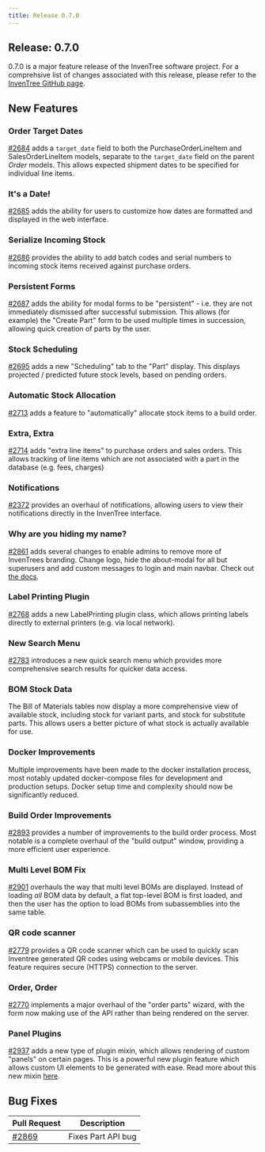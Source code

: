 ```yaml
---
title: Release 0.7.0
---
```


## Release: 0.7.0

0.7.0 is a major feature release of the InvenTree software project. For a comprehsive list of changes associated with this release, please refer to the [InvenTree GitHub page](https://github.com/inventree/InvenTree/milestone/10).

## New Features

### Order Target Dates

[#2684](https://github.com/inventree/InvenTree/pull/2684) adds a `target_date` field to both the PurchaseOrderLineItem and SalesOrderLineItem models, separate to the `target_date` field on the parent _Order_ models. This allows expected shipment dates to be specified for individual line items.

### It's a Date!

[#2685](https://github.com/inventree/InvenTree/pull/2685) adds the ability for users to customize how dates are formatted and displayed in the web interface.

### Serialize Incoming Stock

[#2686](https://github.com/inventree/InvenTree/pull/2686) provides the ability to add batch codes and serial numbers to incoming stock items received against purchase orders.

### Persistent Forms

[#2687](https://github.com/inventree/InvenTree/pull/2687) adds the ability for modal forms to be "persistent" - i.e. they are not immediately dismissed after successful submission. This allows (for example) the "Create Part" form to be used multiple times in succession, allowing quick creation of parts by the user.

### Stock Scheduling

[#2695](https://github.com/inventree/InvenTree/pull/2695) adds a new "Scheduling" tab to the "Part" display. This displays projected / predicted future stock levels, based on pending orders.

### Automatic Stock Allocation

[#2713](https://github.com/inventree/InvenTree/pull/2713) adds a feature to "automatically" allocate stock items to a build order.

### Extra, Extra

[#2714](https://github.com/inventree/InvenTree/pull/2714) adds "extra line items" to purchase orders and sales orders. This allows tracking of line items which are not associated with a part in the database (e.g. fees, charges)

### Notifications

[#2372](https://github.com/inventree/InvenTree/pull/2372) provides an overhaul of notifications, allowing users to view their notifications directly in the InvenTree interface.

### Why are you hiding my name?
[#2861](https://github.com/inventree/InvenTree/pull/2861) adds several changes to enable admins to remove more of InvenTrees branding. Change logo, hide the about-modal for all but superusers and add custom messages to login and main navbar. Check out [the docs](../start/config.md#customisation-options).

### Label Printing Plugin

[#2768](https://github.com/inventree/InvenTree/pull/2768) adds a new LabelPrinting plugin class, which allows printing labels directly to external printers (e.g. via local network).

### New Search Menu

[#2783](https://github.com/inventree/InvenTree/pull/2783) introduces a new quick search menu which provides more comprehensive search results for quicker data access.

### BOM Stock Data

The Bill of Materials tables now display a more comprehensive view of available stock, including stock for variant parts, and stock for substitute parts. This allows users a better picture of what stock is actually available for use.

### Docker Improvements

Multiple improvements have been made to the docker installation process, most notably updated docker-compose files for development and production setups. Docker setup time and complexity should now be significantly reduced.

### Build Order Improvements

[#2893](https://github.com/inventree/InvenTree/pull/2893) provides a number of improvements to the build order process. Most notable is a complete overhaul of the "build output" window, providing a more efficient user experience.

### Multi Level BOM Fix

[#2901](https://github.com/inventree/InvenTree/pull/2901) overhauls the way that multi level BOMs are displayed. Instead of loading *all* BOM data by default, a flat top-level BOM is first loaded, and then the user has the option to load BOMs from subassemblies into the same table.

### QR code scanner

[#2779](https://github.com/inventree/InvenTree/pull/2779) provides a QR code scanner which can be used to quickly scan Inventree generated QR codes using webcams or mobile devices. This feature requires secure (HTTPS) connection to the server.

### Order, Order

[#2770](https://github.com/inventree/InvenTree/pull/2770) implements a major overhaul of the "order parts" wizard, with the form now making use of the API rather than being rendered on the server.

### Panel Plugins

[#2937](https://github.com/inventree/InvenTree/pull/2937) adds a new type of plugin mixin, which allows rendering of custom "panels" on certain pages. This is a powerful new plugin feature which allows custom UI elements to be generated with ease. Read more about this new mixin [here](../extend/plugins/panel.md).

## Bug Fixes

| Pull Request | Description |
| --- | --- |
| [#2869](https://github.com/inventree/InvenTree/pull/2869) | Fixes Part API bug |
